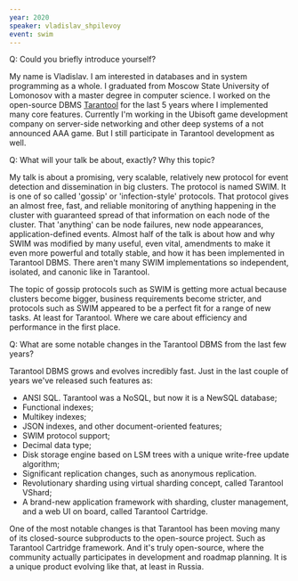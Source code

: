 ```yaml
---
year: 2020
speaker: vladislav_shpilevoy 
event: swim
---
```


Q: Could you briefly introduce yourself?

My name is Vladislav. I am interested in databases and in system programming as a whole. I graduated from Moscow State University of Lomonosov with a master degree in computer science. I worked on the open-source DBMS [Tarantool](https://www.tarantool.io/) for the last 5 years where I implemented many core features. Currently I'm working in the Ubisoft game development company on server-side networking and other deep systems of a not announced AAA game. But I still participate in Tarantool development as well.

Q: What will your talk be about, exactly? Why this topic?

My talk is about a promising, very scalable, relatively new protocol for event detection and dissemination in big clusters. The protocol is named SWIM. It is one of so called 'gossip' or 'infection-style' protocols. That protocol gives an almost free, fast, and reliable monitoring of anything happening in the cluster with guaranteed spread of that information on each node of the cluster. That 'anything' can be node failures, new node appearances, application-defined events. Almost half of the talk is about how and why SWIM was modified by many useful, even vital, amendments to make it even more powerful and totally stable, and how it has been implemented in Tarantool DBMS. There aren't many SWIM implementations so independent, isolated, and canonic like in Tarantool.

The topic of gossip protocols such as SWIM is getting more actual because clusters become bigger, business requirements become stricter, and protocols such as SWIM appeared to be a perfect fit for a range of new tasks. At least for Tarantool. Where we care about efficiency and performance in the first place.

Q: What are some notable changes in the Tarantool DBMS from the last few years?

Tarantool DBMS grows and evolves incredibly fast. Just in the last couple of years we've released such features as:

- ANSI SQL. Tarantool was a NoSQL, but now it is a NewSQL database;
- Functional indexes;
- Multikey indexes;
- JSON indexes, and other document-oriented features;
- SWIM protocol support;
- Decimal data type;
- Disk storage engine based on LSM trees with a unique write-free update algorithm;
- Significant replication changes, such as anonymous replication.
- Revolutionary sharding using virtual sharding concept, called Tarantool VShard;
- A brand-new application framework with sharding, cluster management, and a web UI on board, called Tarantool Cartridge.

One of the most notable changes is that Tarantool has been moving many of its closed-source subproducts to the open-source project. Such as Tarantool Cartridge framework. And it's truly open-source, where the community actually participates in development and roadmap planning. It is a unique product evolving like that, at least in Russia.
